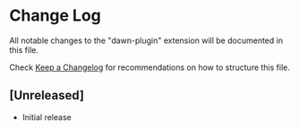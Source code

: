 # Change Log

All notable changes to the "dawn-plugin" extension will be documented in this file.

Check [Keep a Changelog](http://keepachangelog.com/) for recommendations on how to structure this file.

## [Unreleased]

- Initial release